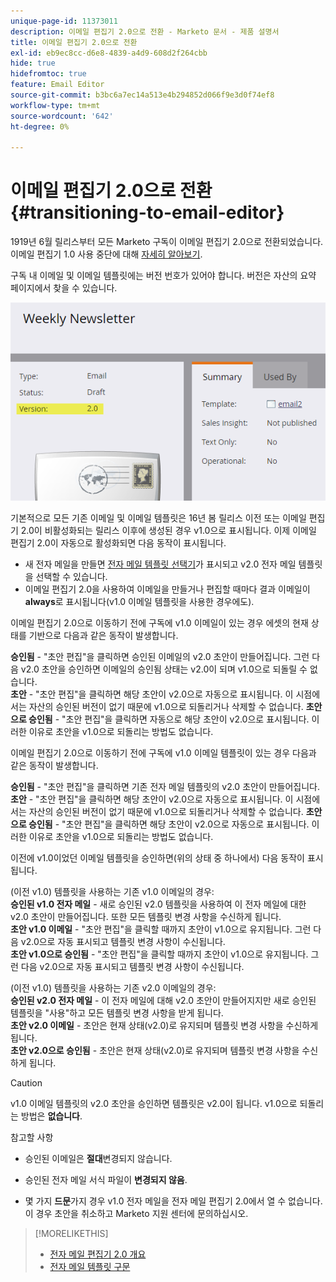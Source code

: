 ```yaml
---
unique-page-id: 11373011
description: 이메일 편집기 2.0으로 전환 - Marketo 문서 - 제품 설명서
title: 이메일 편집기 2.0으로 전환
exl-id: eb9ec8cc-d6e8-4839-a4d9-608d2f264cbb
hide: true
hidefromtoc: true
feature: Email Editor
source-git-commit: b3bc6a7ec14a513e4b294852d066f9e3d0f74ef8
workflow-type: tm+mt
source-wordcount: '642'
ht-degree: 0%

---
```


# 이메일 편집기 2.0으로 전환 {#transitioning-to-email-editor}

1919년 6월 릴리스부터 모든 Marketo 구독이 이메일 편집기 2.0으로 전환되었습니다. 이메일 편집기 1.0 사용 중단에 대해 [자세히 알아보기](https://nation.marketo.com/docs/DOC-7038).

구독 내 이메일 및 이메일 템플릿에는 버전 번호가 있어야 합니다. 버전은 자산의 요약 페이지에서 찾을 수 있습니다.

![](assets/five-5.png)

기본적으로 모든 기존 이메일 및 이메일 템플릿은 16년 봄 릴리스 이전 또는 이메일 편집기 2.0이 비활성화되는 릴리스 이후에 생성된 경우 v1.0으로 표시됩니다. 이제 이메일 편집기 2.0이 자동으로 활성화되면 다음 동작이 표시됩니다.

* 새 전자 메일을 만들면 [전자 메일 템플릿 선택기](email-template-picker-overview.md)가 표시되고 v2.0 전자 메일 템플릿을 선택할 수 있습니다.
* 이메일 편집기 2.0을 사용하여 이메일을 만들거나 편집할 때마다 결과 이메일이 **always**&#x200B;로 표시됩니다(v1.0 이메일 템플릿을 사용한 경우에도).

이메일 편집기 2.0으로 이동하기 전에 구독에 v1.0 이메일이 있는 경우 에셋의 현재 상태를 기반으로 다음과 같은 동작이 발생합니다.

**승인됨** - &quot;초안 편집&quot;을 클릭하면 승인된 이메일의 v2.0 초안이 만들어집니다. 그런 다음 v2.0 초안을 승인하면 이메일의 승인됨 상태는 v2.0이 되며 v1.0으로 되돌릴 수 없습니다.\
**초안** - &quot;초안 편집&quot;을 클릭하면 해당 초안이 v2.0으로 자동으로 표시됩니다. 이 시점에서는 자산의 승인된 버전이 없기 때문에 v1.0으로 되돌리거나 삭제할 수 없습니다.
**초안으로 승인됨** - &quot;초안 편집&quot;을 클릭하면 자동으로 해당 초안이 v2.0으로 표시됩니다. 이러한 이유로 초안을 v1.0으로 되돌리는 방법도 없습니다.

이메일 편집기 2.0으로 이동하기 전에 구독에 v1.0 이메일 템플릿이 있는 경우 다음과 같은 동작이 발생합니다.

**승인됨** - &quot;초안 편집&quot;을 클릭하면 기존 전자 메일 템플릿의 v2.0 초안이 만들어집니다.
**초안** - &quot;초안 편집&quot;을 클릭하면 해당 초안이 v2.0으로 자동으로 표시됩니다. 이 시점에서는 자산의 승인된 버전이 없기 때문에 v1.0으로 되돌리거나 삭제할 수 없습니다.
**초안으로 승인됨** - &quot;초안 편집&quot;을 클릭하면 해당 초안이 v2.0으로 자동으로 표시됩니다. 이러한 이유로 초안을 v1.0으로 되돌리는 방법도 없습니다.

이전에 v1.0이었던 이메일 템플릿을 승인하면(위의 상태 중 하나에서) 다음 동작이 표시됩니다.

(이전 v1.0) 템플릿을 사용하는 기존 v1.0 이메일의 경우:\
**승인된 v1.0 전자 메일** - 새로 승인된 v2.0 템플릿을 사용하여 이 전자 메일에 대한 v2.0 초안이 만들어집니다. 또한 모든 템플릿 변경 사항을 수신하게 됩니다.\
**초안 v1.0 이메일** - &quot;초안 편집&quot;을 클릭할 때까지 초안이 v1.0으로 유지됩니다. 그런 다음 v2.0으로 자동 표시되고 템플릿 변경 사항이 수신됩니다.\
**초안 v1.0으로 승인됨** - &quot;초안 편집&quot;을 클릭할 때까지 초안이 v1.0으로 유지됩니다. 그런 다음 v2.0으로 자동 표시되고 템플릿 변경 사항이 수신됩니다.

(이전 v1.0) 템플릿을 사용하는 기존 v2.0 이메일의 경우:\
**승인된 v2.0 전자 메일** - 이 전자 메일에 대해 v2.0 초안이 만들어지지만 새로 승인된 템플릿을 &quot;사용&quot;하고 모든 템플릿 변경 사항을 받게 됩니다.\
**초안 v2.0 이메일** - 초안은 현재 상태(v2.0)로 유지되며 템플릿 변경 사항을 수신하게 됩니다.\
**초안 v2.0으로 승인됨** - 초안은 현재 상태(v2.0)로 유지되며 템플릿 변경 사항을 수신하게 됩니다.

>[!CAUTION]
>
>v1.0 이메일 템플릿의 v2.0 초안을 승인하면 템플릿은 v2.0이 됩니다. v1.0으로 되돌리는 방법은 **없습니다**.

참고할 사항

* 승인된 이메일은 **절대**&#x200B;변경되지 않습니다.

* 승인된 전자 메일 서식 파일이 **변경되지 않음**.

* 몇 가지 **드문**&#x200B;가지 경우 v1.0 전자 메일을 전자 메일 편집기 2.0에서 열 수 없습니다. 이 경우 초안을 취소하고 Marketo 지원 센터에 문의하십시오.

>[!MORELIKETHIS]
>
>* [전자 메일 편집기 2.0 개요](/help/marketo/product-docs/email-marketing/general/email-editor-2/email-editor-v2-0-overview.md)
>* [전자 메일 템플릿 구문](/help/marketo/product-docs/email-marketing/general/email-editor-2/email-template-syntax.md)
